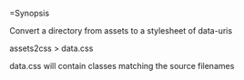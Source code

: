=Synopsis

Convert a directory from assets to a stylesheet of data-uris

assets2css <dir-name> > data.css

data.css will contain classes matching the source filenames
